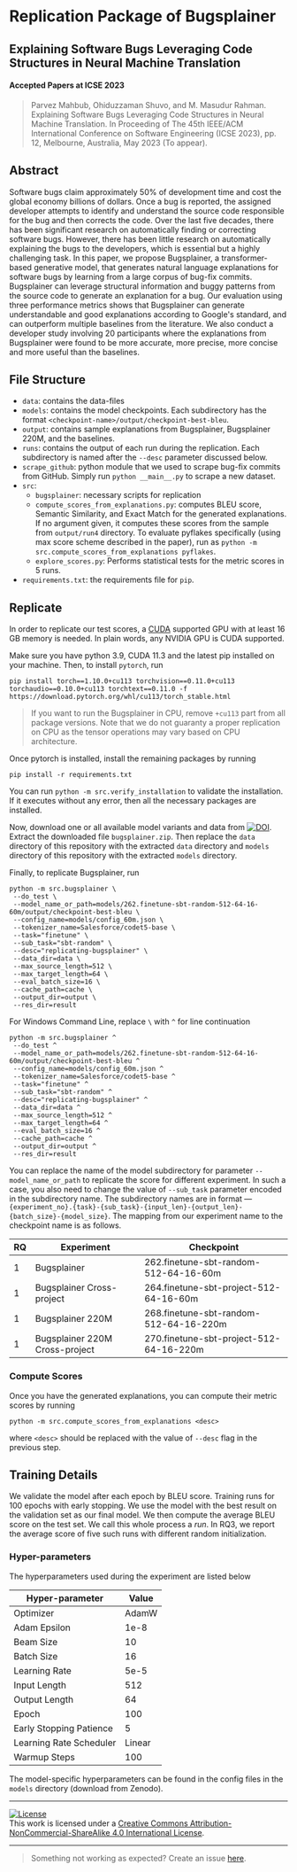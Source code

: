 # Replication Package of Bugsplainer

## Explaining Software Bugs Leveraging Code Structures in Neural Machine Translation

#### Accepted Papers at ICSE 2023


> Parvez Mahbub, Ohiduzzaman Shuvo, and M. Masudur Rahman. Explaining Software Bugs Leveraging Code Structures in Neural Machine Translation. In Proceeding of The 45th IEEE/ACM International Conference on Software Engineering (ICSE 2023), pp. 12, Melbourne, Australia, May 2023 (To appear).

## Abstract
Software bugs claim approximately 50% of development time and cost the global economy billions of dollars. Once a bug is reported, the assigned developer attempts to identify and understand the source code responsible for the bug and then corrects the code. Over the last five decades, there has been significant research on automatically finding or correcting software bugs. However, there has been little research on automatically explaining the bugs to the developers, which is essential but a highly challenging task. In this paper, we propose Bugsplainer, a transformer-based generative model, that generates natural language explanations for software bugs by learning from a large corpus of bug-fix commits. Bugsplainer can leverage structural information and buggy patterns from the source code to generate an explanation for a bug. Our evaluation using three performance metrics shows that Bugsplainer can generate understandable and good explanations according to Google's standard, and can outperform multiple baselines from the literature. We also conduct a developer study involving 20 participants where the explanations from Bugsplainer were found to be more accurate, more precise, more concise and more useful than the baselines.

## File Structure
- `data`: contains the data-files
- `models`: contains the model checkpoints. 
  Each subdirectory has the format `<checkpoint-name>/output/checkpoint-best-bleu`.
- `output`: contains sample explanations from Bugsplainer, Bugsplainer 220M,
  and the baselines.
- `runs`: contains the output of each run during the replication.
  Each subdirectory is named after the `--desc` parameter discussed below.
- `scrape_github`: python module that we used to scrape bug-fix commits from GitHub.
  Simply run `python __main__.py` to scrape a new dataset.
- `src`:
  - `bugsplainer`: necessary scripts for replication
  - `compute_scores_from_explanations.py`: computes BLEU score, Semantic Similarity,
    and Exact Match for the generated explanations. If no argument given, it computes
    these scores from the sample from `output/run4` directory. To evaluate pyflakes
    specifically (using max score scheme described in the paper), run as 
    `python -m src.compute_scores_from_explanations pyflakes`.
  - `explore_scores.py`: Performs statistical tests for the metric scores in 5 runs.
- `requirements.txt`: the requirements file for `pip`.

## Replicate
In order to replicate our test scores, a [CUDA](https://developer.nvidia.com/cuda-downloads)
supported GPU with at least 16 GB memory is needed.
In plain words, any NVIDIA GPU is CUDA supported.

Make sure you have python 3.9, CUDA 11.3 and the latest pip installed on your machine.
Then, to install `pytorch`, run
```shell
pip install torch==1.10.0+cu113 torchvision==0.11.0+cu113 torchaudio==0.10.0+cu113 torchtext==0.11.0 -f https://download.pytorch.org/whl/cu113/torch_stable.html
```

> If you want to run the Bugsplainer in CPU, remove `+cu113` part from all package versions.
> Note that we do not guaranty a proper replication on CPU as the tensor operations may
> vary based on CPU architecture. 

Once pytorch is installed, install the remaining packages by running
```shell
pip install -r requirements.txt
```

You can run `python -m src.verify_installation` to validate the installation.
If it executes without any error, then all the necessary packages are installed.

Now, download one or all available model variants and data from
[![DOI](https://zenodo.org/badge/DOI/10.5281/zenodo.7549218.svg)](https://doi.org/10.5281/zenodo.7549218).
Extract the downloaded file `bugsplainer.zip`.
Then replace the `data` directory of this repository with the extracted `data` directory
and `models` directory of this repository with the extracted `models` directory.

Finally, to replicate Bugsplainer, run
```shell
python -m src.bugsplainer \
 --do_test \
 --model_name_or_path=models/262.finetune-sbt-random-512-64-16-60m/output/checkpoint-best-bleu \
 --config_name=models/config_60m.json \
 --tokenizer_name=Salesforce/codet5-base \
 --task="finetune" \
 --sub_task="sbt-random" \
 --desc="replicating-bugsplainer" \
 --data_dir=data \
 --max_source_length=512 \
 --max_target_length=64 \
 --eval_batch_size=16 \
 --cache_path=cache \
 --output_dir=output \
 --res_dir=result
```

For Windows Command Line, replace `\` with `^` for line continuation
```shell
python -m src.bugsplainer ^
 --do_test ^
 --model_name_or_path=models/262.finetune-sbt-random-512-64-16-60m/output/checkpoint-best-bleu ^
 --config_name=models/config_60m.json ^
 --tokenizer_name=Salesforce/codet5-base ^
 --task="finetune" ^
 --sub_task="sbt-random" ^
 --desc="replicating-bugsplainer" ^
 --data_dir=data ^
 --max_source_length=512 ^
 --max_target_length=64 ^
 --eval_batch_size=16 ^
 --cache_path=cache ^
 --output_dir=output ^
 --res_dir=result
```

You can replace the name of the model subdirectory for parameter
`--model_name_or_path` to replicate the score for different experiment.
In such a case, you also need to change the value of `--sub_task` parameter
encoded in the subdirectory name.
The subdirectory names are in format —
`{experiment_no}.{task}-{sub_task}-{input_len}-{output_len}-{batch_size}-{model_size}`.
The mapping from our experiment name to the checkpoint name is as follows.

| RQ  | Experiment                     | Checkpoint                              |
|-----|--------------------------------|-----------------------------------------|
| 1   | Bugsplainer                    | 262.finetune-sbt-random-512-64-16-60m   |
| 1   | Bugsplainer Cross-project      | 264.finetune-sbt-project-512-64-16-60m  |
| 1   | Bugsplainer 220M               | 268.finetune-sbt-random-512-64-16-220m  |
| 1   | Bugsplainer 220M Cross-project | 270.finetune-sbt-project-512-64-16-220m |


### Compute Scores

Once you have the generated explanations, you can compute their metric scores by running

```shell
python -m src.compute_scores_from_explanations <desc>
```
where `<desc>` should be replaced with the value of `--desc` flag in the previous step.

## Training Details
We validate the model after each epoch by BLEU score.
Training runs for 100 epochs with early stopping.
We use the model with the best result on the validation set as our final model.
We then compute the average BLEU score on the test set.
We call this whole process a _run_.
In RQ3, we report the average score of five such runs with different random initialization.

### Hyper-parameters

The hyperparameters used during the experiment are listed below


| Hyper-parameter         | Value  |
|-------------------------|--------|
| Optimizer               | AdamW  |
| Adam Epsilon            | 1e-8   |
| Beam Size               | 10     |
| Batch Size              | 16     |
| Learning Rate           | 5e-5   |
| Input Length            | 512    |
| Output Length           | 64     |
| Epoch                   | 100    |
| Early Stopping Patience | 5      |
| Learning Rate Scheduler | Linear |
| Warmup Steps            | 100    |

The model-specific hyperparameters can be found in the config files
in the `models` directory (download from Zenodo).

--- 
[![License](https://i.creativecommons.org/l/by-nc-sa/4.0/88x31.png)](http://creativecommons.org/licenses/by-nc-sa/4.0/)
<br/>
This work is licensed under a [Creative Commons Attribution-NonCommercial-ShareAlike 4.0 International License](http://creativecommons.org/licenses/by-nc-sa/4.0/).

---

> Something not working as expected? Create an issue [here](https://github.com/RAISEDAL/bugsplainer-icse23/issues).